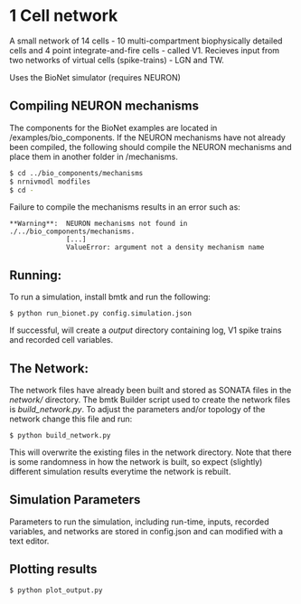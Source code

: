 # 1 Cell network

A small network of 14 cells - 10 multi-compartment biophysically detailed cells and 4 point integrate-and-fire cells -
called V1. Recieves input from two networks of virtual cells (spike-trains) - LGN and TW.

Uses the BioNet simulator (requires NEURON)

## Compiling NEURON mechanisms
The components for the BioNet examples are located in /examples/bio_components. If the NEURON mechanisms have not already been compiled, the following should compile the NEURON mechanisms and place them in another folder in /mechanisms.

```bash
$ cd ../bio_components/mechanisms
$ nrnivmodl modfiles 
$ cd -
```
Failure to compile the mechanisms results in an error such as:
```
**Warning**:  NEURON mechanisms not found in ./../bio_components/mechanisms.
              [...]
              ValueError: argument not a density mechanism name
```


## Running:
To run a simulation, install bmtk and run the following:
```
$ python run_bionet.py config.simulation.json
```
If successful, will create a *output* directory containing log, V1 spike trains and recorded cell variables.

## The Network:
The network files have already been built and stored as SONATA files in the *network/* directory. The bmtk Builder
script used to create the network files is *build_network.py*. To adjust the parameters and/or topology of the network
change this file and run:
```
$ python build_network.py
```
This will overwrite the existing files in the network directory. Note that there is some randomness in how the network
is built, so expect (slightly) different simulation results everytime the network is rebuilt.

## Simulation Parameters
Parameters to run the simulation, including run-time, inputs, recorded variables, and networks are stored in config.json
and can modified with a text editor.

## Plotting results
```
$ python plot_output.py
```


